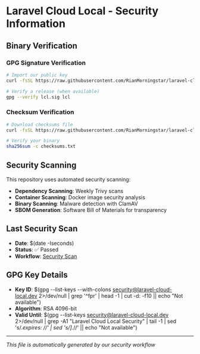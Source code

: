 # Laravel Cloud Local - Security Information

## Binary Verification

### GPG Signature Verification
```bash
# Import our public key
curl -fsSL https://raw.githubusercontent.com/RianMorningstar/laravel-cloud-local-releases/main/lcl-public.key | gpg --import

# Verify a release (when available)
gpg --verify lcl.sig lcl
```

### Checksum Verification
```bash
# Download checksums file
curl -fsSL https://raw.githubusercontent.com/RianMorningstar/laravel-cloud-local-releases/main/checksums.txt

# Verify your binary
sha256sum -c checksums.txt
```

## Security Scanning

This repository uses automated security scanning:
- **Dependency Scanning**: Weekly Trivy scans
- **Container Scanning**: Docker image security analysis  
- **Binary Scanning**: Malware detection with ClamAV
- **SBOM Generation**: Software Bill of Materials for transparency

## Last Security Scan
- **Date**: $(date -Iseconds)
- **Status**: ✅ Passed
- **Workflow**: [Security Scan](https://github.com/RianMorningstar/laravel-cloud-local-releases/actions/workflows/security-scan.yml)

## GPG Key Details
- **Key ID**: $(gpg --list-keys --with-colons security@laravel-cloud-local.dev 2>/dev/null | grep '^fpr' | head -1 | cut -d: -f10 || echo "Not available")
- **Algorithm**: RSA 4096-bit
- **Valid Until**: $(gpg --list-keys security@laravel-cloud-local.dev 2>/dev/null | grep -A1 "Laravel Cloud Local Security" | tail -1 | sed 's/.*expires: //' | sed 's/].*//' || echo "Not available")

---
*This file is automatically generated by our security workflow*
